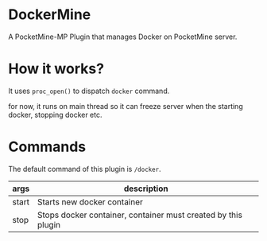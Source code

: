 # DockerMine
A PocketMine-MP Plugin that manages Docker on PocketMine server.

# How it works?
It uses `proc_open()` to dispatch `docker` command.

for now, it runs on main thread so it can freeze server when the starting docker, stopping docker etc.

# Commands
The default command of this plugin is `/docker`.

|args|description|
|---|---|
|start|Starts new docker container|
|stop|Stops docker container, container must created by this plugin|